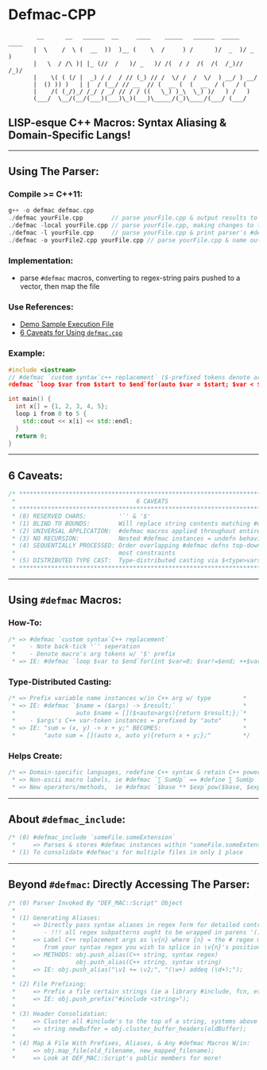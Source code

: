 # Defmac-CPP
```
        __      __   ______  __     ____    _____   ______  _____  ____         
       |  \    /  \ (  __  ))  )__ (    \  /     ) /      )/  _  )/ _  )        
       |   \  / /\ )| |_ (//  /   )/ _   )/ /(  / /  /(  /(  /_)// /_)/         
       |    \( ( (/ |  _) / /  / // (_) // /  \/ /  /  \/  ) __/ ) __/          
       |  () )) )   | |  / (__/ // __  // (  __ (  (  __  / (   / (             
       |    /( (_/)_/ /_/ / _/ // / / ((   \_) )_\  \_) )/   ) /   )            
       (___/  \__/(__/(___)(___)\_)(___)\_____/(_)\____/(___/ (___/           
```
## LISP-esque C++ Macros: Syntax Aliasing &amp; Domain-Specific Langs!
------------------------------------------------------------------------
## Using The Parser:
### Compile >= C++11:
```c++
g++ -o defmac defmac.cpp
./defmac yourFile.cpp        // parse yourFile.cpp & output results to yourFile_DMAC.cpp
./defmac -local yourFile.cpp // parse yourFile.cpp, making changes to the original file
./defmac -l yourFile.cpp     // parse yourFile.cpp & print parser's #defmac conversions
./defmac -o yourFile2.cpp yourFile.cpp // parse yourFile.cpp & name output file yourFile2.cpp
```

### Implementation:
* parse `#defmac` macros, converting to regex-string pairs pushed to a vector, then map the file

### Use References:
* [Demo Sample Execution File](https://github.com/jrandleman/Defmac-CPP/blob/master/defmac_sampleExec.cpp)</br>
* [6 Caveats for Using `defmac.cpp`](#6-caveats)

### Example:
```c++
#include <iostream>
// #defmac `custom syntax`c++ replacement` ($-prefixed tokens denote args)
#defmac `loop $var from $start to $end`for(auto $var = $start; $var < $end; ++$var)`

int main() {
  int x[] = {1, 2, 3, 4, 5};
  loop i from 0 to 5 {
    std::cout << x[i] << std::endl;
  }
  return 0;
}
```

------------------------------------------------------------------------
## 6 Caveats:
```c++
/* *****************************************************************************
 *                                  6 CAVEATS                                 *
 * *****************************************************************************
 * (0) RESERVED CHARS:         '`' & '$'                                      *
 * (1) BLIND TO BOUNDS:        Will replace string contents matching #defmac  *
 * (2) UNIVERSAL APPLICATION:  #defmac macros applied throughout entire file  *
 * (3) NO RECURSION:           Nested #defmac instances = undefn behavior     *
 * (4) SEQUENTIALLY PROCESSED: Order overlapping #defmac defns top-down by    *
 *                             most constraints                               *
 * (5) DISTRIBUTED TYPE CAST:  Type-distributed casting via $<type>vars casts *
 * ****************************************************************************/
```
------------------------------------------------------------------------
## Using `#defmac` Macros:
### How-To:
```c++
/* => #defmac `custom syntax`C++ replacement`                             *
 *    - Note back-tick '`' seperation                                     *
 *    - Denote macro's arg tokens w/ '$' prefix                           *
 * => IE: #defmac `loop $var to $end`for(int $var=0; $var!=$end; ++$var)` */
```

### Type-Distributed Casting:
```c++
/* => Prefix variable name instances w/in C++ arg w/ type         *
 * => IE: #defmac `$name = ($args) -> $result;`                   *
 *                 auto $name = []($<auto>args){return $result;};`*
 *    - $args's C++ var-token instances = prefixed by "auto"      *
 * => IE: "sum = (x, y) -> x + y;" BECOMES:                       *
 *        "auto sum = [](auto x, auto y){return x + y;};"         */
```

### Helps Create:
```c++
/* => Domain-specific languages, redefine C++ syntax & retain C++ power   *
 * => Non-ascii macro labels, ie #defmac `∑`SumUp` == #define ∑ SumUp     *
 * => New operators/methods,  ie #defmac `$base ** $exp`pow($base, $exp)` */
```
------------------------------------------------------------------------
## About `#defmac_include`:

```c++
/* (0) #defmac_include `someFile.someExtension`                               *
 *     => Parses & stores #defmac instances within "someFile.someExtension"   *
 * (1) To consolidate #defmac's for multiple files in only 1 place            */
```
------------------------------------------------------------------------
## Beyond `#defmac`: Directly Accessing The Parser:
```c++
/* (0) Parser Invoked By "DEF_MAC::Script" Object                             *
 *                                                                            *
 * (1) Generating Aliases:                                                    *
 *     => Directly pass syntax aliases in regex form for detailed control     *
 *        - !!! all regex subpatterns ought to be wrapped in parens '()' !!!  *
 *     => Label C++ replacement args as \v{n} where {n} = the # regex match   *
 *        from your syntax regex you wish to splice in \v{n}'s position       *
 *     => METHODS: obj.push_alias(C++ string, syntax regex)                   *
 *                 obj.push_alias(C++ string, syntax string)                  *
 *     => IE: obj.push_alias("\v1 += \v2;", "(\w+) addeq (\d+);");            *
 *                                                                            *
 * (2) File Prefixing:                                                        *
 *     => Prefix a file certain strings (ie a library #include, fcn, etc)     *
 *     => IE: obj.push_prefix("#include <string>");                           *
 *                                                                            *
 * (3) Header Consolidation:                                                  *
 *     => Cluster all #include's to the top of a string, systems above locals *
 *     => string newBuffer = obj.cluster_buffer_headers(oldBuffer);           *
 *                                                                            *
 * (4) Map A File With Prefixes, Aliases, & Any #defmac Macros W/in:          *
 *     => obj.map_file(old_filename, new_mapped_filename);                    *
 *     => Look at DEF_MAC::Script's public members for more!                  */
```
